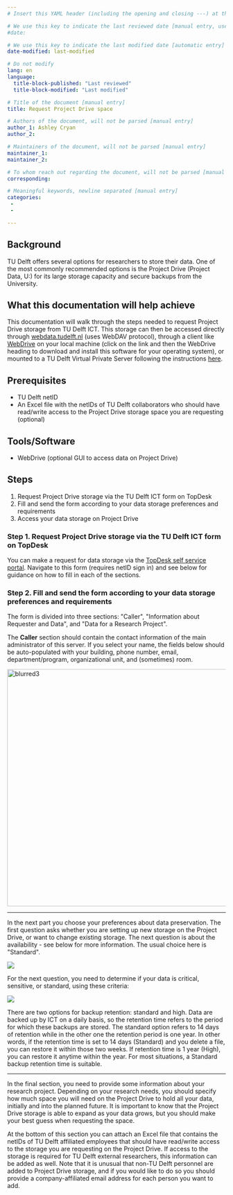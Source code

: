 ```yaml
---
# Insert this YAML header (including the opening and closing ---) at the beginning of the document and fill it out accordingly

# We use this key to indicate the last reviewed date [manual entry, use MM/DD/YYYY]
#date:

# We use this key to indicate the last modified date [automatic entry]
date-modified: last-modified

# Do not modify
lang: en
language: 
  title-block-published: "Last reviewed"
  title-block-modified: "Last modified"

# Title of the document [manual entry]
title: Request Project Drive space

# Authors of the document, will not be parsed [manual entry]
author_1: Ashley Cryan
author_2:

# Maintainers of the document, will not be parsed [manual entry]
maintainer_1:
maintainer_2:

# To whom reach out regarding the document, will not be parsed [manual entry]
corresponding:

# Meaningful keywords, newline separated [manual entry]
categories: 
 - 
 - 

---
```


## Background
TU Delft offers several options for researchers to store their data. One of the most commonly recommended options is the Project Drive (Project Data, U:) for its large storage capacity and secure backups from the University. 

## What this documentation will help achieve
This documentation will walk through the steps needed to request Project Drive storage from TU Delft ICT. This storage can then be accessed directly through [webdata.tudelft.nl](https://webdata.tudelft.nl/) (uses WebDAV protocol), through a client like [WebDrive](https://webdata.tudelft.nl/) on your local machine (click on the link and then the WebDrive heading to download and install this software for your operating system), or mounted to a TU Delft Virtual Private Server following the instructions [here](/docs/infrastructure/VPS_request.md). 

## Prerequisites
* TU Delft netID
* An Excel file with the netIDs of TU Delft collaborators who should have read/write access to the Project Drive storage space you are requesting (optional)

## Tools/Software
* WebDrive (optional GUI to access data on Project Drive)

## Steps
1. Request Project Drive storage via the TU Delft ICT form on TopDesk
2. Fill and send the form according to your data storage preferences and requirements
3. Access your data storage on Project Drive

### Step 1. Request Project Drive storage via the TU Delft ICT form on TopDesk
You can make a request for data storage via the [TopDesk self service portal](https://tudelft.topdesk.net/tas/public/ssp/content/serviceflow?unid=21b6203ec6d74f00a45c32e6034dfc0c&openedFromService=true). Navigate to this form (requires netID sign in) and see below for guidance on how to fill in each of the sections. 


### Step 2. Fill and send the form according to your data storage preferences and requirements
The form is divided into three sections: "Caller", "Information about Requester and Data", and "Data for a Research Project".

The **Caller** section should contain the contact information of the main administrator of this server. If you select your name, the fields below should be auto-populated with your building, phone number, email, department/program, organizational unit, and (sometimes) room.

<img width="547" alt="blurred3" src="https://user-images.githubusercontent.com/70349945/124717195-2e53b380-df05-11eb-914f-0f451a427e73.png">

________

In the next part you choose your preferences about data preservation. The first question asks whether you are setting up new storage on the Project Drive, or want to change existing storage. The next question is about the availability - see below for more information. The usual choice here is "Standard".

![](https://user-images.githubusercontent.com/70349945/124719093-12511180-df07-11eb-894b-827ca86613fd.png)

For the next question, you need to determine if your data is critical, sensitive, or standard, using these criteria:

![](https://user-images.githubusercontent.com/70349945/124718801-c4d4a480-df06-11eb-9e48-5579640ba2a9.png)

There are two options for backup retention: standard and high. Data are backed up by ICT on a daily basis, so the retention time refers to the period for which these backups are stored. The standard option refers to 14 days of retention while in the other one the retention period is one year. In other words, if the retention time is set to 14 days (Standard) and you delete a file, you can restore it within those two weeks. If retention time is 1 year (High), you can restore it anytime within the year. For most situations, a Standard backup retention time is suitable.

________

In the final section, you need to provide some information about your research project. Depending on your research needs, you should specify how much space you will need on the Project Drive to hold all your data, initially and into the planned future. It is important to know that the Project Drive storage is able to expand as your data grows, but you should make your best guess when requesting the space. 

At the bottom of this section you can attach an Excel file that contains the netIDs of TU Delft affiliated employees that should have read/write access to the storage you are requesting on the Project Drive. If access to the storage is required for TU Delft external researchers, this information can be added as well. Note that it is unusual that non-TU Delft personnel are added to Project Drive storage, and if you would like to do so you should provide a company-affiliated email address for each person you want to add. 

